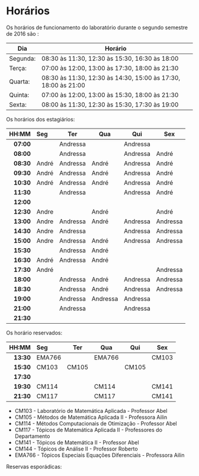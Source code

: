 # Horários

Os horários de funcionamento do laboratório durante o segundo semestre de 2016
são  :

Dia      | Horário
-------- | -------
Segunda: | 08:30 às 11:30, 12:30 às 15:30, 16:30 às 18:00
Terça:   | 07:00 às 12:00, 13:00 às 17:30, 18:00 às 21:30
Quarta:  | 08:30 às 11:30, 12:30 às 14:30, 15:00 às 17:30, 18:00 às 21:00
Quinta:  | 07:00 às 12:00, 13:00 às 15:30, 18:00 às 21:30
Sexta:   | 08:00 às 11:30, 12:30 às 15:30, 17:30 às 19:00

Os horários dos estagiários:


HH:MM | Seg | Ter | Qua | Qui | Sex
--: | :--- | --- | --- | --- | ---
**07:00** |          | Andressa |          | Andressa |  
**08:00** |          | Andressa |          | Andressa | André
**08:30** | André    | Andressa | André    | Andressa | André    
**09:30** | André    | Andressa | André    | Andressa | André
**10:30** | André    | Andressa | André    | Andressa | André   
**11:30** |          | Andressa |          | Andressa | André    
**12:00** |          |          |          |          |          
**12:30** | Andre    |          | André    |          | André           
**13:00** | Andre    | Andressa | André    | Andressa | Andressa       
**14:30** | Andre    | Andressa |          | Andressa | Andressa
**15:00** | Andre    | Andressa | André    | Andressa | Andressa
**15:30** |          | Andressa | André    |          |
**16:30** | André    | Andressa | André    |          |
**17:30** | André    |          |          |          | Andressa
**18:00** |          | Andressa | André    | Andressa | Andressa      
**18:30** |          | Andressa | André    | Andressa | Andressa  
**19:00** |          | Andressa | Andressa | Andressa |        
**21:00** |          | Andressa |          | Andressa |          
**21:30** |          |          |          |          |            



Os horário reservados:


 HH:MM     |  Seg  |  Ter  |  Qua  |  Qui  | Sex
  --:       | :---  |  ---  |  ---  |  ---  | ---
 **13:30** |EMA766 |       |EMA766 |       | CM103
 **15:30** | CM103 | CM105 |       | CM105 |  
 **17:30** |       |       |       |       |
 **19:30** | CM114 |       | CM114 |       | CM141
 **21:30** | CM117 |       | CM117 |       | CM141

- CM103 - Laboratório de Matemática Aplicada - Professor Abel
- CM105 - Métodos de Matemática Aplicada II - Professora Ailin
- CM114 - Métodos Computacionais de Otimização - Professor Abel
- CM117 - Tópicos de Matemática Aplicada II - Professores do Departamento
- CM141 - Tópicos de Matemática II - Professor Abel
- CM144 - Tópicos de Análise II - Professor Roberto
- EMA766 - Tópicos Especiais Equações Diferenciais - Professora Ailin


Reservas esporádicas:
